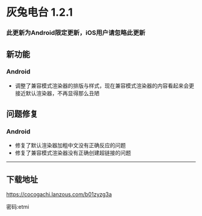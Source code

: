 # 灰兔电台 1.2.1

### 此更新为Android限定更新，iOS用户请忽略此更新

## 新功能

### Android

- 调整了兼容模式渲染器的排版与样式，现在兼容模式渲染器的内容看起来会更接近默认渲染器，不再显得那么丑陋

## 问题修复

### Android

- 修复了默认渲染器加粗中文没有正确反应的问题
- 修复了兼容模式渲染器没有正确创建超链接的问题

----

## 下载地址

https://cocogachi.lanzous.com/b01zyzg3a 

密码:etmi

